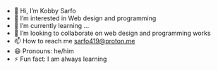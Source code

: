 - 👋 Hi, I’m Kobby Sarfo
- 👀 I’m interested in Web design and programming
- 🌱 I’m currently learning ...
- 💞️ I’m looking to collaborate on web design and programming works
- 📫 How to reach me sarfo419@proton.me
- 😄 Pronouns: he/him
- ⚡ Fun fact: I am always learning

<!---
kobbyque/kobbyque is a ✨ special ✨ repository because its `README.md` (this file) appears on your GitHub profile.
You can click the Preview link to take a look at your changes.
--->
